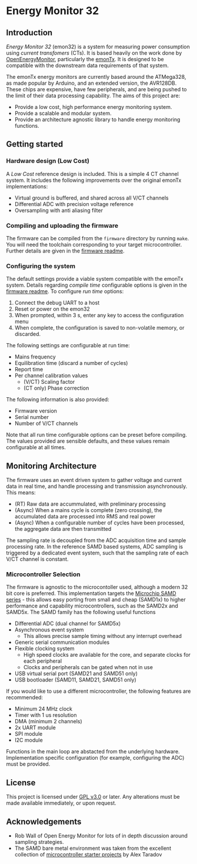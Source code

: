 # Energy Monitor 32

## Introduction

_Energy Monitor 32_ (emon32) is a system for measuring power consumption using _current transfomers_ (CTs). It is based heavily on the work done by [OpenEnergyMonitor](https://openenergymonitor.org), particularly the [emonTx](https://github.com/openenergymonitor/emontx4). It is designed to be compatible with the downstream data requirements of that system.

The emonTx energy monitors are currently based around the ATMega328, as made popular by Arduino, and an extended version, the AVR128DB. These chips are expensive, have few peripherals, and are being pushed to the limit of their data processing capability. The aims of this project are:

  - Provide a low cost, high performance energy monitoring system.
  - Provide a scalable and modular system.
  - Provide an architecture agnostic library to handle energy monitoring functions.

## Getting started

### Hardware design (Low Cost)

A _Low Cost_ reference design is included. This is a simple 4 CT channel system. It includes the following improvements over the original emonTx implementations:

  - Virtual ground is buffered, and shared across all V/CT channels
  - Differential ADC with precision voltage reference
  - Oversampling with anti aliasing filter

### Compiling and uploading the firmware

The firmware can be compiled from the `firmware` directory by running `make`. You will need the toolchain corresponding to your target microcontroller. Further details are given in the [firmware readme](firmware/README.md).

### Configuring the system

The default settings provide a viable system compatible with the emonTx system. Details regarding _compile time_ configurable options is given in the [firmware readme](firmware/README.md). To configure _run time_ options:

  1. Connect the debug UART to a host
  2. Reset or power on the emon32
  3. When prompted, within 3 s, enter any key to access the configuration menu
  4. When complete, the configuration is saved to non-volatile memory, or discarded.

The following settings are configurable at run time:

  - Mains frequency
  - Equilibration time (discard a number of cycles)
  - Report time
  - Per channel calibration values
    - (V/CT) Scaling factor
    - (CT only) Phase correction

The following information is also provided:

  - Firmware version
  - Serial number
  - Number of V/CT channels

Note that all run time configurable options can be preset before compiling. The values provided are sensible defaults, and these values remain configurable at all times.

## Monitoring Architecture

The firmware uses an event driven system to gather voltage and current data in real time, and handle processing and transmission asynchronously. This means:

  - (RT) Raw data are accummulated, with preliminary processing
  - (Async) When a mains cycle is complete (zero crossing), the accumulated data are processed into RMS and real power
  - (Async) When a configurable number of cycles have been processed, the aggregate data are then transmitted

The sampling rate is decoupled from the ADC acquisition time and sample processing rate. In the reference SAMD based systems, ADC sampling is triggered by a dedicated event system, such that the sampling rate of each V/CT channel is constant.

### Microcontroller Selection

The firmware is agnostic to the microcontoller used, although a modern 32 bit core is preferred. This implementation targets the [Microchip SAMD series](https://www.microchip.com/en-us/products/microcontrollers-and-microprocessors/32-bit-mcus/sam-32-bit-mcus/sam-d) - this allows easy porting from small and cheap (SAMD1x) to higher performance and capability microcontrollers, such as the SAMD2x and SAMD5x. The SAMD family has the following useful functions

  - Differential ADC (dual channel for SAMD5x)
  - Asynchronous event system
    - This allows precise sample timing without any interrupt overhead
  - Generic serial communication modules
  - Flexible clocking system
    - High speed clocks are available for the core, and separate clocks for each peripheral
    - Clocks and peripherals can be gated when not in use
  - USB virtual serial port (SAMD21 and SAMD51 only)
  - USB bootloader (SAMD11, SAMD21, SAMD51 only)

If you would like to use a different microcontroller, the following features are recommended:

  - Minimum 24 MHz clock
  - Timer with 1 us resolution
  - DMA (minimum 2 channels)
  - 2x UART module
  - SPI module
  - I2C module

Functions in the main loop are abstacted from the underlying hardware. Implementation specific configuration (for example, configuring the ADC) must be provided.

## License

This project is licensed under [GPL v3.0](https://www.gnu.org/licenses/gpl-3.0-standalone.html) or later. Any alterations must be made available immediately, or upon request.

## Acknowledgements

  - Rob Wall of Open Energy Monitor for lots of in depth discussion around sampling strategies.
  - The SAMD bare metal environment was taken from the excellent collection of [microcontroller starter projects](https://github.com/ataradov/mcu-starter-projects) by Alex Taradov
